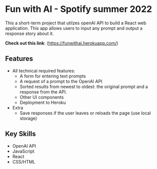 # Fun with AI - Spotify summer 2022

This a short-term project that utilzes openAI API to build a React web application. This app allows users to input any prompt and output a response story about it.

**Check out this link**: (https://funwithai.herokuapp.com/)

## Features

- All technical required features:
  - A form for entering text prompts
  - A request of a prompt to the OpenAI API
  - Sorted results from newest to oldest: the original prompt and a response from the API.
  - Other UI components
  - Deployment to Heroku
- Extra
  - Save responses if the user leaves or reloads the page (use local storage)

## Key Skills

- OpenAI API
- JavaScript
- React
- CSS/HTML
